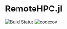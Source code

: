 # RemoteHPC.jl
[![Build Status](https://github.com/louisponet/RemoteHPC.jl/workflows/CI/badge.svg)](https://github.com/louisponet/RemoteHPC.jl/actions?query=workflow%3ACI)
[![codecov](https://codecov.io/gh/louisponet/RemoteHPC.jl/branch/master/graph/badge.svg?token=PAFMYMVJUT)](https://codecov.io/gh/louisponet/RemoteHPC.jl)

